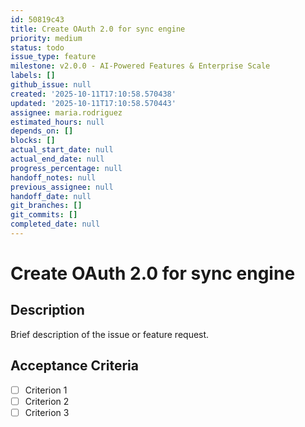 ```yaml
---
id: 50819c43
title: Create OAuth 2.0 for sync engine
priority: medium
status: todo
issue_type: feature
milestone: v2.0.0 - AI-Powered Features & Enterprise Scale
labels: []
github_issue: null
created: '2025-10-11T17:10:58.570438'
updated: '2025-10-11T17:10:58.570443'
assignee: maria.rodriguez
estimated_hours: null
depends_on: []
blocks: []
actual_start_date: null
actual_end_date: null
progress_percentage: null
handoff_notes: null
previous_assignee: null
handoff_date: null
git_branches: []
git_commits: []
completed_date: null
---
```


# Create OAuth 2.0 for sync engine

## Description

Brief description of the issue or feature request.

## Acceptance Criteria

- [ ] Criterion 1
- [ ] Criterion 2
- [ ] Criterion 3